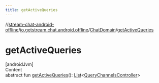 ```yaml
---
title: getActiveQueries
---
```

//[stream-chat-android-offline](../../../index.md)/[io.getstream.chat.android.offline](../index.md)/[ChatDomain](index.md)/[getActiveQueries](getActiveQueries.md)



# getActiveQueries  
[androidJvm]  
Content  
abstract fun [getActiveQueries](getActiveQueries.md)(): [List](https://kotlinlang.org/api/latest/jvm/stdlib/kotlin.collections/-list/index.html)&lt;[QueryChannelsController](../../io.getstream.chat.android.offline.querychannels/QueryChannelsController/index.md)&gt;  




